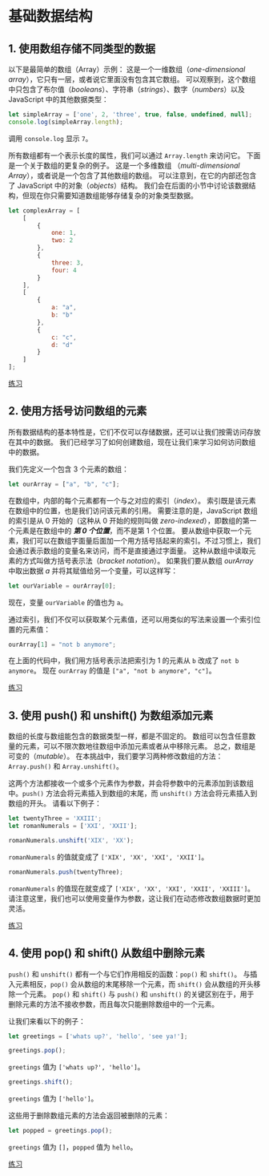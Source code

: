 # 基础数据结构

## 1. 使用数组存储不同类型的数据

以下是最简单的数组（Array）示例： 这是一个一维数组（_one-dimensional array_），它只有一层，或者说它里面没有包含其它数组。
可以观察到，这个数组中只包含了布尔值（_booleans_）、字符串（_strings_）、数字（_numbers_）以及 JavaScript 中的其他数据类型：

```javascript
let simpleArray = ['one', 2, 'three', true, false, undefined, null];
console.log(simpleArray.length);
```

调用 `console.log` 显示 `7`。

所有数组都有一个表示长度的属性，我们可以通过 `Array.length` 来访问它。 下面是一个关于数组的更复杂的例子。
这是一个多维数组 （_multi-dimensional Array_），或者说是一个包含了其他数组的数组。 可以注意到，在它的内部还包含了 JavaScript
中的对象（_objects_）结构。 我们会在后面的小节中讨论该数据结构，但现在你只需要知道数组能够存储复杂的对象类型数据。

```javascript
let complexArray = [
    [
        {
            one: 1,
            two: 2
        },
        {
            three: 3,
            four: 4
        }
    ],
    [
        {
            a: "a",
            b: "b"
        },
        {
            c: "c",
            d: "d"
        }
    ]
];
```

[练习](./mixedTypeArray.js)

## 2. 使用方括号访问数组的元素

所有数据结构的基本特性是，它们不仅可以存储数据，还可以让我们按需访问存放在其中的数据。 我们已经学习了如何创建数组，现在让我们来学习如何访问数组中的数据。

我们先定义一个包含 3 个元素的数组：

```javascript
let ourArray = ["a", "b", "c"];
```

在数组中，内部的每个元素都有一个与之对应的索引（_index_）。 索引既是该元素在数组中的位置，也是我们访问该元素的引用。
需要注意的是，JavaScript 数组的索引是从 0 开始的（这种从 0 开始的规则叫做 _zero-indexed_），即数组的第一个元素是在数组中的
***第 0 个位置***，而不是第 1 个位置。 要从数组中获取一个元素，我们可以在数组字面量后面加一个用方括号括起来的索引。不过习惯上，我们会通过表示数组的变量名来访问，而不是直接通过字面量。
这种从数组中读取元素的方式叫做方括号表示法（_bracket notation_）。 如果我们要从数组 _ourArray_ 中取出数据 _a_
并将其赋值给另一个变量，可以这样写：

```javascript
let ourVariable = ourArray[0];
```

现在，变量 `ourVariable` 的值也为 `a`。

通过索引，我们不仅可以获取某个元素值，还可以用类似的写法来设置一个索引位置的元素值：

```javascript
ourArray[1] = "not b anymore";
```

在上面的代码中，我们用方括号表示法把索引为 1 的元素从 `b` 改成了 `not b anymore`。 现在 `ourArray`
的值是 `["a", "not b anymore", "c"]`。

[练习](./arrayAccess.js)

## 3. 使用 push() 和 unshift() 为数组添加元素

数组的长度与数组能包含的数据类型一样，都是不固定的。 数组可以包含任意数量的元素，可以不限次数地往数组中添加元素或者从中移除元素。
总之，数组是可变的（_mutable_）。 在本挑战中，我们要学习两种修改数组的方法：`Array.push()` 和 `Array.unshift()`。

这两个方法都接收一个或多个元素作为参数，并会将参数中的元素添加到该数组中。`push()`
方法会将元素插入到数组的末尾，而 `unshift()` 方法会将元素插入到数组的开头。 请看以下例子：

```javascript
let twentyThree = 'XXIII';
let romanNumerals = ['XXI', 'XXII'];

romanNumerals.unshift('XIX', 'XX');
```

`romanNumerals` 的值就变成了 `['XIX', 'XX', 'XXI', 'XXII']`。

```javascript
romanNumerals.push(twentyThree);
```

`romanNumerals` 的值现在就变成了 `['XIX', 'XX', 'XXI', 'XXII', 'XXIII']`。 请注意这里，我们也可以使用变量作为参数，这让我们在动态修改数组数据时更加灵活。

[练习](./arrayAddElements.js)

## 4. 使用 pop() 和 shift() 从数组中删除元素

`push()` 和 `unshift()` 都有一个与它们作用相反的函数：`pop()` 和 `shift()`。 与插入元素相反，`pop()`
会从数组的末尾移除一个元素，而 `shift()` 会从数组的开头移除一个元素。 `pop()` 和 `shift()` 与 `push()` 和 `unshift()`
的关键区别在于，用于删除元素的方法不接收参数，而且每次只能删除数组中的一个元素。

让我们来看以下的例子：

```javascript
let greetings = ['whats up?', 'hello', 'see ya!'];

greetings.pop();
```

`greetings` 值为 `['whats up?', 'hello']`。

```javascript
greetings.shift();
```

`greetings` 值为 `['hello']`。

这些用于删除数组元素的方法会返回被删除的元素：

```javascript
let popped = greetings.pop();
```

`greetings` 值为 `[]`，`popped` 值为 `hello`。

[练习](./arrayRemoveElements.js)